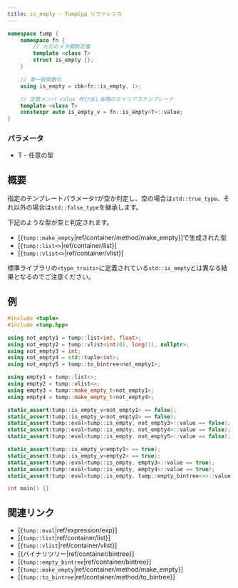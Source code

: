 ```yaml
---
title: is_empty - TumpCpp リファレンス
---
```


```cpp
namespace tump {
    namespace fn {
        // 大元のメタ関数定義
        template <class T>
        struct is_empty {};
    }

    // 第一級関数化
    using is_empty = cbk<fn::is_empty, 1>;

    // 定数メンバ value 呼び出し省略のエイリアステンプレート
    template <class T>
    constexpr auto is_empty_v = fn::is_empty<T>::value;
}
```

### パラメータ

- T - 任意の型

## 概要

指定のテンプレートパラメータ`T`が空か判定し、空の場合は`std::true_type`、それ以外の場合は`std::false_type`を継承します。

下記のような型が空と判定されます。

- [{`tump::make_empty`|ref/container/method/make_empty}]で生成された型
- [{`tump::list<>`|ref/container/list}]
- [{`tump::vlist<>`|ref/container/vlist}]

標準ライブラリの`<type_traits>`に定義されている`std::is_empty`とは異なる結果となるのでご注意ください。

## 例

```cpp
#include <tuple>
#include <tump.hpp>

using not_empty1 = tump::list<int, float>;
using not_empty2 = tump::vlist<int(0), long(1), nullptr>;
using not_empty3 = int;
using not_empty4 = std::tuple<int>;
using not_empty5 = tump::to_bintree<not_empty1>;

using empty1 = tump::list<>;
using empty2 = tump::vlist<>;
using empty3 = tump::make_empty_t<not_empty1>;
using empty4 = tump::make_empty_t<not_empty4>;

static_assert(tump::is_empty_v<not_empty1> == false);
static_assert(tump::is_empty_v<not_empty2> == false);
static_assert(tump::eval<tump::is_empty, not_empty3>::value == false);
static_assert(tump::eval<tump::is_empty, not_empty4>::value == false);
static_assert(tump::eval<tump::is_empty, not_empty5>::value == false);

static_assert(tump::is_empty_v<empty1> == true);
static_assert(tump::is_empty_v<empty2> == true);
static_assert(tump::eval<tump::is_empty, empty3>::value == true);
static_assert(tump::eval<tump::is_empty, empty4>::value == true);
static_assert(tump::eval<tump::is_empty, tump::empty_bintree<>>::value == true);

int main() {}
```

## 関連リンク

- [{`tump::eval`|ref/expression/exp}]
- [{`tump::list`|ref/container/list}]
- [{`tump::vlist`|ref/container/vlist}]
- [{バイナリツリー|ref/container/bintree}]
- [{`tump::empty_bintree`|ref/container/bintree}]
- [{`tump::make_empty`|ref/container/method/make_empty}]
- [{`tump::to_bintree`|ref/container/method/to_bintree}]
